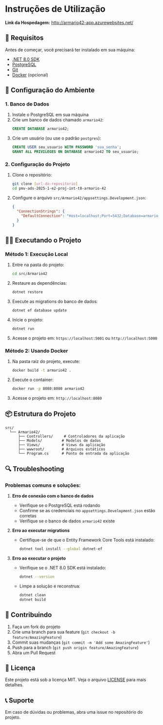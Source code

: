 # Instruções de Utilização

**Link da Hospedagem:** http://armario42-app.azurewebsites.net/

## 🚀 Requisitos

Antes de começar, você precisará ter instalado em sua máquina:

- [.NET 8.0 SDK](https://dotnet.microsoft.com/download/dotnet/8.0)
- [PostgreSQL](https://www.postgresql.org/download/)
- [Git](https://git-scm.com/downloads)
- [Docker](https://www.docker.com/products/docker-desktop/) (opcional)

## 🔧 Configuração do Ambiente

### 1. Banco de Dados

1. Instale o PostgreSQL em sua máquina
2. Crie um banco de dados chamado `armario42`:
   ```sql
   CREATE DATABASE armario42;
   ```
3. Crie um usuário (ou use o padrão `postgres`):
   ```sql
   CREATE USER seu_usuario WITH PASSWORD 'sua_senha';
   GRANT ALL PRIVILEGES ON DATABASE armario42 TO seu_usuario;
   ```

### 2. Configuração do Projeto

1. Clone o repositório:
   ```bash
   git clone [url-do-repositorio]
   cd pmv-ads-2025-1-e2-proj-int-t8-armario-42
   ```

2. Configure o arquivo `src/Armario42/appsettings.Development.json`:
   ```json
   {
     "ConnectionStrings": {
       "DefaultConnection": "Host=localhost;Port=5432;Database=armario42;Username=seu_usuario;Password=sua_senha"
     }
   }
   ```

## 🏃‍♂️ Executando o Projeto

### Método 1: Execução Local

1. Entre na pasta do projeto:
   ```bash
   cd src/Armario42
   ```

2. Restaure as dependências:
   ```bash
   dotnet restore
   ```

3. Execute as migrations do banco de dados:
   ```bash
   dotnet ef database update
   ```

4. Inicie o projeto:
   ```bash
   dotnet run
   ```

5. Acesse o projeto em: `https://localhost:5001` ou `http://localhost:5000`

### Método 2: Usando Docker

1. Na pasta raiz do projeto, execute:
   ```bash
   docker build -t armario42 .
   ```

2. Execute o container:
   ```bash
   docker run -p 8080:8080 armario42
   ```

3. Acesse o projeto em: `http://localhost:8080`

## 📦 Estrutura do Projeto

```
src/
  └── Armario42/
      ├── Controllers/     # Controladores da aplicação
      ├── Models/         # Modelos de dados
      ├── Views/          # Views da aplicação
      ├── wwwroot/        # Arquivos estáticos
      └── Program.cs      # Ponto de entrada da aplicação
```

## 🔍 Troubleshooting

### Problemas comuns e soluções:

1. **Erro de conexão com o banco de dados**
   - Verifique se o PostgreSQL está rodando
   - Confirme se as credenciais no `appsettings.Development.json` estão corretas
   - Verifique se o banco de dados `armario42` existe

2. **Erro ao executar migrations**
   - Certifique-se de que o Entity Framework Core Tools está instalado:
     ```bash
     dotnet tool install --global dotnet-ef
     ```

3. **Erro ao executar o projeto**
   - Verifique se o .NET 8.0 SDK está instalado:
     ```bash
     dotnet --version
     ```
   - Limpe a solução e reconstrua:
     ```bash
     dotnet clean
     dotnet build
     ```

## 🤝 Contribuindo

1. Faça um fork do projeto
2. Crie uma branch para sua feature (`git checkout -b feature/AmazingFeature`)
3. Commit suas mudanças (`git commit -m 'Add some AmazingFeature'`)
4. Push para a branch (`git push origin feature/AmazingFeature`)
5. Abra um Pull Request

## 📝 Licença

Este projeto está sob a licença MIT. Veja o arquivo [LICENSE](LICENSE) para mais detalhes.

## 📞 Suporte

Em caso de dúvidas ou problemas, abra uma issue no repositório do projeto.
